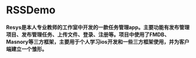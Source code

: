 # RSSDemo
#### Resys是本人专业教师的工作室中开发的一款任务管理app。主要功能有发布管理项目、发布管理任务、上传文件、登录、注册等。项目中使用了FMDB、Masnory等三方框架，主要用于个人学习ios开发和一些三方框架使用，并为客户端建立一个雏形。
